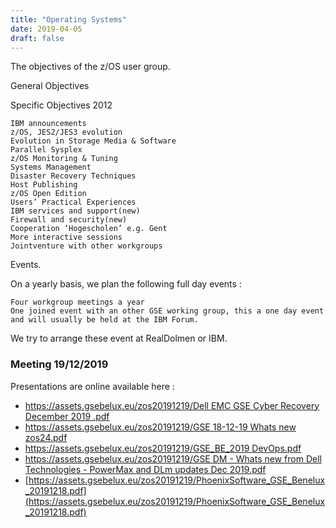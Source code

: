 ```yaml
---
title: "Operating Systems"
date: 2019-04-05
draft: false
---
```


The objectives of the z/OS user group.

General Objectives

 

Specific Objectives 2012

    IBM announcements
    z/OS, JES2/JES3 evolution
    Evolution in Storage Media & Software
    Parallel Sysplex
    z/OS Monitoring & Tuning
    Systems Management
    Disaster Recovery Techniques
    Host Publishing
    z/OS Open Edition
    Users’ Practical Experiences
    IBM services and support(new)
    Firewall and security(new)
    Cooperation ‘Hogescholen’ e.g. Gent
    More interactive sessions
    Jointventure with other workgroups
     

Events.

On a yearly basis, we plan the following full day events :

    Four workgroup meetings a year
    One joined event with an other GSE working group, this a one day event and will usually be held at the IBM Forum.

We try to arrange these event at RealDolmen or IBM.

### Meeting 19/12/2019

Presentations are online available here :

- [https://assets.gsebelux.eu/zos20191219/Dell EMC GSE Cyber Recovery December 2019 .pdf](https://assets.gsebelux.eu/zos20191219/Dell%20EMC%20GSE%20Cyber%20Recovery%20December%202019%20.pdf)
- [https://assets.gsebelux.eu/zos20191219/GSE 18-12-19 Whats new zos24.pdf](https://assets.gsebelux.eu/zos20191219/GSE%2018-12-19%20Whats%20new%20zos24.pdf)
- [https://assets.gsebelux.eu/zos20191219/GSE_BE_2019 DevOps.pdf](https://assets.gsebelux.eu/zos20191219/GSE_BE_2019%20DevOps.pdf)
- [https://assets.gsebelux.eu/zos20191219/GSE DM - Whats new from Dell Technologies - PowerMax and DLm updates Dec 2019.pdf](https://assets.gsebelux.eu/zos20191219/GSE%20DM%20-%20Whats%20new%20from%20Dell%20Technologies%20-%20PowerMax%20and%20DLm%20updates%20Dec%202019.pdf)
- [https://assets.gsebelux.eu/zos20191219/PhoenixSoftware_GSE_Benelux_20191218.pdf](https://assets.gsebelux.eu/zos20191219/PhoenixSoftware_GSE_Benelux_20191218.pdf)

